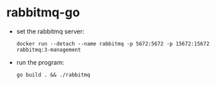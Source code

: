 # rabbitmq-go

-  set the rabbitmq server:
    ```
    docker run --detach --name rabbitmq -p 5672:5672 -p 15672:15672 rabbitmq:3-management
    ```
- run the program:
    ```
    go build . && ./rabbitmq
    ```